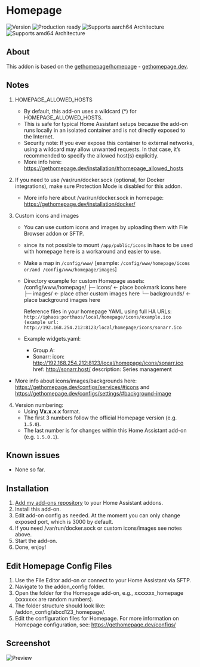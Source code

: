 # Homepage
![Version][version]
![Production ready][production-ready]
![Supports aarch64 Architecture][aarch64-shield]
![Supports amd64 Architecture][amd64-shield]

## About
This addon is based on the [gethomepage/homepage](https://hub.docker.com/r/gethomepage/homepage/) - [gethomepage.dev](https://gethomepage.dev).

## Notes
1. HOMEPAGE_ALLOWED_HOSTS
   - By default, this add-on uses a wildcard (*) for HOMEPAGE_ALLOWED_HOSTS.
   - This is safe for typical Home Assistant setups because the add-on runs locally in an isolated container and is not directly exposed to the Internet.
   - Security note: If you ever expose this container to external networks, using a wildcard may allow unwanted requests. In that case, it’s recommended to specify the allowed host(s) explicitly.
   - More info here: https://gethomepage.dev/installation/#homepage_allowed_hosts

2. If you need to use /var/run/docker.sock (optional, for Docker integrations), make sure Protection Mode is disabled for this addon.
   - More info here about /var/run/docker.sock in homepage: https://gethomepage.dev/installation/docker/

3. Custom icons and images
   - You can use custom icons and images by uploading them with File Browser addon or SFTP.
   - since its not possible to mount `/app/public/icons` in haos to be used with homepage here is a workaround and easier to use.
   - Make a map in `/config/www/` [example: `/config/www/homepage/icons or/and /config/www/homepage/images`]
   - Directory example for custom Homepage assets:
       /config/www/homepage/
       ├─ icons/         ← place bookmark icons here
       ├─ images/        ← place other custom images here
       └─ backgrounds/   ← place background images here

       Reference files in your homepage YAML using full HA URLs:
       `http://iphaos:porthaos/local/homepage/icons/example.ico (example url: http://192.168.254.212:8123/local/homepage/icons/sonarr.ico`
   - Example widgets.yaml:
     - Group A:
      - Sonarr:
        icon: http://192.168.254.212:8123/local/homepage/icons/sonarr.ico
        href: http://sonarr.host/
        description: Series management
  - More info about icons/images/backgrounds here: https://gethomepage.dev/configs/services/#icons and https://gethomepage.dev/configs/settings/#background-image

4. Version numbering:
   - Using **Vx.x.x.x** format.
   - The first 3 numbers follow the official Homepage version (e.g. `1.5.0`).
   - The last number is for changes within this Home Assistant add-on (e.g. `1.5.0.1`).

## Known issues
- None so far.

## Installation
1. [Add my add-ons repository][repository] to your Home Assistant addons.
2. Install this add-on.
3. Edit add-on config as needed. At the moment you can only change exposed port, which is 3000 by default.
4. If you need /var/run/docker.sock or custom icons/images see notes above.
5. Start the add-on.
6. Done, enjoy!

## Edit Homepage Config Files
1. Use the File Editor add-on or connect to your Home Assistant via SFTP.
2. Navigate to the addon_config folder.
3. Open the folder for the Homepage add-on, e.g., xxxxxxx_homepage (xxxxxxx are random numbers).
4. The folder structure should look like: /addon_config/abcd123_homepage/.
5. Edit the configuration files for Homepage. For more information on Homepage configuration, see: https://gethomepage.dev/configs/

## Screenshot

![Preview][preview]

<!--
Assets
-->

[aarch64-shield]: https://img.shields.io/badge/aarch64-yes-green.svg
[amd64-shield]: https://img.shields.io/badge/amd64-yes-green.svg


[version]: https://img.shields.io/badge/version-v1.5.0-blue.svg
[production-ready]: https://img.shields.io/badge/Production%20ready-yes-green.svg

[repository]: https://my.home-assistant.io/redirect/supervisor_add_addon_repository/?repository_url=https://github.com/bytenoodle/hassioaddon
[preview]: https://raw.githubusercontent.com/gethomepage/homepage/refs/heads/dev/images/1.png
